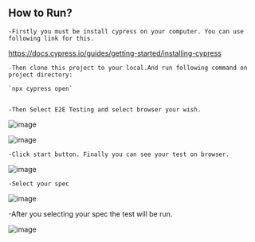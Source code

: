## How to Run? 

	-Firstly you must be install cypress on your computer. You can use following link for this.
https://docs.cypress.io/guides/getting-started/installing-cypress

	-Then clone this project to your local.And run following command on project directory:

	`npx cypress open`


	-Then Select E2E Testing and select browser your wish.

![image](https://user-images.githubusercontent.com/13632583/234406247-01592ee9-13e5-4c50-bf22-466251f7635a.png)

![image](https://user-images.githubusercontent.com/13632583/234406545-f2bc32a9-e8f9-49d6-a542-3f690d5e6529.png)

	-Click start button. Finally you can see your test on browser.

![image](https://user-images.githubusercontent.com/13632583/234406782-53bc608d-0de6-4687-a142-721fe9941152.png)

	-Select your spec

![image](https://user-images.githubusercontent.com/13632583/234406890-0e3a8e0b-de23-4dc1-bbc6-68fa38d02d7a.png)

 -After you selecting your spec the test will be run.
 
 ![image](https://user-images.githubusercontent.com/13632583/234407252-7c57da91-4376-4c3d-91f8-70875f1bdcea.png)
